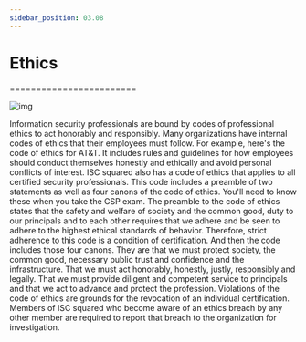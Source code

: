 ```yaml
---
sidebar_position: 03.08
---
```


# Ethics
========================

![img](/img/1-3-8-1.png)

Information security professionals are bound by codes of professional ethics to act honorably and responsibly. Many organizations have internal codes of ethics that their employees must follow. For example, here's the code of ethics for AT&T. It includes rules and guidelines for how employees should conduct themselves honestly and ethically and avoid personal conflicts of interest. ISC squared also has a code of ethics that applies to all certified security professionals. This code includes a preamble of two statements as well as four canons of the code of ethics. You'll need to know these when you take the CSP exam. The preamble to the code of ethics states that the safety and welfare of society and the common good, duty to our principals and to each other requires that we adhere and be seen to adhere to the highest ethical standards of behavior. Therefore, strict adherence to this code is a condition of certification. And then the code includes those four canons. They are that we must protect society, the common good, necessary public trust and confidence and the infrastructure. That we must act honorably, honestly, justly, responsibly and legally. That we must provide diligent and competent service to principals and that we act to advance and protect the profession. Violations of the code of ethics are grounds for the revocation of an individual certification. Members of ISC squared who become aware of an ethics breach by any other member are required to report that breach to the organization for investigation.